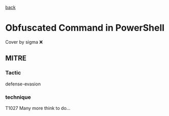 [back](../index.md)
# Obfuscated Command in PowerShell
Cover by sigma :x: 
## MITRE
### Tactic
defense-evasion
### technique
T1027
Many more think to do...